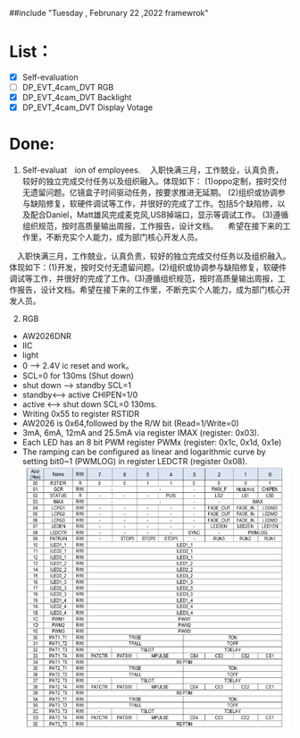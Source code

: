 ##include "Tuesday , Februnary 22 ,2022 framewrok"

# List：
- [x] Self-evaluation 
- [ ] DP_EVT_4cam_DVT RGB
- [x] DP_EVT_4cam_DVT Backlight
- [x] DP_EVT_4cam_DVT Display Votage

# Done:
1. Self-evaluat&emsp;ion of employees.
&emsp;入职快满三月，工作兢业，认真负责，较好的独立完成交付任务以及组织融入。体现如下：
(1)oppo定制，按时交付无遗留问题。亿镜盒子时间驱动任务，按要求推进无延期。
(2)组织或协调参与缺陷修复，软硬件调试等工作，并很好的完成了工作。包括5个缺陷修，以及配合Daniel，Matt雄风完成麦克风,USB掉端口，显示等调试工作。
(3)遵循组织规范，按时高质量输出周报，工作报告，设计文档。
&emsp;希望在接下来的工作里，不断充实个人能力，成为部门核心开发人员。

&emsp;入职快满三月，工作兢业，认真负责，较好的独立完成交付任务以及组织融入。体现如下：(1)开发，按时交付无遗留问题。(2)组织或协调参与缺陷修复，软硬件调试等工作，并很好的完成了工作。(3)遵循组织规范，按时高质量输出周报，工作报告，设计文档。希望在接下来的工作里，不断充实个人能力，成为部门核心开发人员。


2. RGB 
- AW2026DNR
- IIC
- light
- 0 --> 2.4V  ic reset and work。
- SCL=0 for 130ms (Shut down)
- shut down --> standby SCL=1
- standby<--> active  CHIPEN=1/0
- active <--> shut down  SCL=0 130ms.
- Writing 0x55 to register RSTIDR
- AW2026 is 0x64,followed by the R/W bit (Read=1/Write=0)
- 3mA, 6mA, 12mA and 25.5mA via register IMAX (register: 0x03). 
- Each LED has an 8 bit PWM register PWMx (register: 0x1c, 0x1d, 0x1e)
- The ramping can be configured as linear and logarithmic curve by setting bit0~1 (PWMLOG) in register
LEDCTR (register 0x08).
![picture 3](../../../images/8bc94e5d6ce3bc6fef3d1e50ace8e95f210de989f2d760c1675916ae0c189041.png)  




